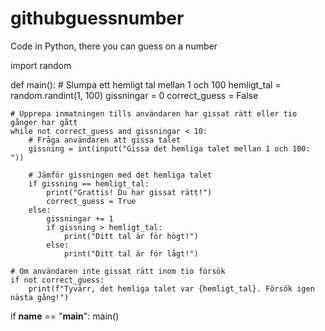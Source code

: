 # githubguessnumber
Code in Python, there you can guess on a number

import random

def main():
    # Slumpa ett hemligt tal mellan 1 och 100
    hemligt_tal = random.randint(1, 100)
    gissningar = 0
    correct_guess = False

    # Upprepa inmatningen tills användaren har gissat rätt eller tio gånger har gått
    while not correct_guess and gissningar < 10:
        # Fråga användaren att gissa talet
        gissning = int(input("Gissa det hemliga talet mellan 1 och 100: "))

        # Jämför gissningen med det hemliga talet
        if gissning == hemligt_tal:
            print("Grattis! Du har gissat rätt!")
            correct_guess = True
        else:
            gissningar += 1
            if gissning > hemligt_tal:
                print("Ditt tal är för högt!")
            else:
                print("Ditt tal är för lågt!")

    # Om användaren inte gissat rätt inom tio försök
    if not correct_guess:
        print(f"Tyvärr, det hemliga talet var {hemligt_tal}. Försök igen nästa gång!")

if __name__ == "__main__":
    main()
